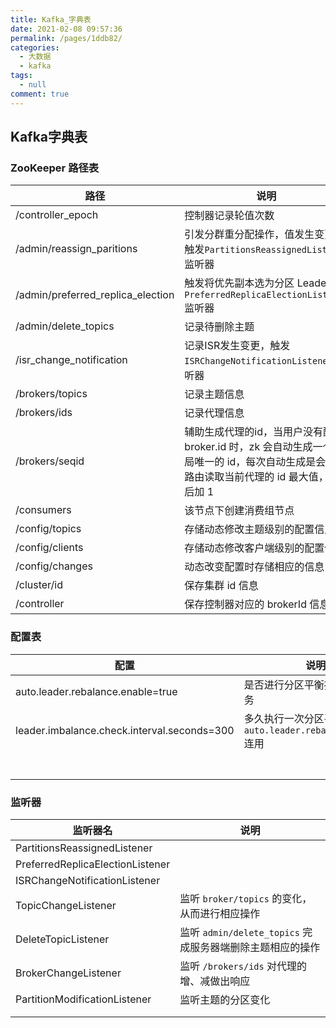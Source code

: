 ```yaml
---
title: Kafka_字典表
date: 2021-02-08 09:57:36
permalink: /pages/1ddb82/
categories: 
  - 大数据
  - kafka
tags: 
  - null
comment: true
---
```

## Kafka字典表

### ZooKeeper 路径表

| 路径                              | 说明                                                         |
| --------------------------------- | ------------------------------------------------------------ |
| /controller_epoch                 | 控制器记录轮值次数                                           |
| /admin/reassign_paritions         | 引发分群重分配操作，值发生变更会触发`PartitionsReassignedListener` 监听器 |
| /admin/preferred_replica_election | 触发将优先副本选为分区 Leader 的 `PreferredReplicaElectionListener` 监听器 |
| /admin/delete_topics              | 记录待删除主题                                               |
| /isr_change_notification          | 记录ISR发生变更，触发`ISRChangeNotificationListener` 监听器  |
| /brokers/topics                   | 记录主题信息                                                 |
| /brokers/ids                      | 记录代理信息                                                 |
| /brokers/seqid                    | 辅助生成代理的id，当用户没有配置 broker.id 时，zk 会自动生成一个全局唯一的 id，每次自动生成是会从该路由读取当前代理的 id 最大值，然后加 1 |
| /consumers                        | 该节点下创建消费组节点                                       |
| /config/topics                    | 存储动态修改主题级别的配置信息                               |
| /config/clients                   | 存储动态修改客户端级别的配置信息                             |
| /config/changes                   | 动态改变配置时存储相应的信息                                 |
| /cluster/id                       | 保存集群 id 信息                                             |
| /controller                       | 保存控制器对应的 brokerId 信息                               |

### 配置表

| 配置                                        | 说明                                                         |
| ------------------------------------------- | ------------------------------------------------------------ |
| auto.leader.rebalance.enable=true           | 是否进行分区平衡操作的定时任务                               |
| leader.imbalance.check.interval.seconds=300 | 多久执行一次分区平衡操作，与 `auto.leader.rebalance.enable` 连用 |
|                                             |                                                              |
|                                             |                                                              |
|                                             |                                                              |
|                                             |                                                              |
|                                             |                                                              |
|                                             |                                                              |
|                                             |                                                              |



### 监听器

| 监听器名                         | 说明                                                      |
| -------------------------------- | --------------------------------------------------------- |
| PartitionsReassignedListener     |                                                           |
| PreferredReplicaElectionListener |                                                           |
| ISRChangeNotificationListener    |                                                           |
| TopicChangeListener              | 监听 `broker/topics` 的变化，从而进行相应操作             |
| DeleteTopicListener              | 监听 `admin/delete_topics` 完成服务器端删除主题相应的操作 |
| BrokerChangeListener             | 监听 `/brokers/ids` 对代理的增、减做出响应                |
| PartitionModificationListener    | 监听主题的分区变化                                        |
|                                  |                                                           |
|                                  |                                                           |



### 